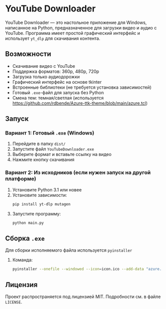 # YouTube Downloader

YouTube Downloader — это настольное приложение для Windows, написанное на Python, предназначенное для загрузки видео и аудио с YouTube. Программа имеет простой графический интерфейс и использует `yt_dlp` для скачивания контента.

## Возможности

- Скачивание видео с YouTube
- Поддержка форматов: 360p, 480p, 720p
- Загрузка только аудиодорожки
- Графический интерфейс на основе tkinter
- Встроенные библиотеки (не требуется установка зависимостей)
- Готовый `.exe`-файл для запуска без Python
- Смена тем: темная/светлая (используется https://github.com/rdbende/Azure-ttk-theme/blob/main/azure.tcl)

## Запуск

### Вариант 1: Готовый `.exe` (Windows)

1. Перейдите в папку `dist/`
2. Запустите файл `YouTubeDownloader.exe`
3. Выберите формат и вставьте ссылку на видео
4. Нажмите кнопку скачивания

### Вариант 2: Из исходников (если нужен запуск на другой платформе)

1. Установите Python 3.1 или новее
2. Установите зависимости:
    ```bash
    pip install yt-dlp mutagen
3. Запустите программу:
    ```bash
    python main.py

## Сборка `.exe`

Для сборки исполняемого файла используется `pyinstaller`

1. Команда:
    ```bash
    pyinstaller --onefile --windowed --icon=icon.ico --add-data "azure.tcl;." --add-data "theme;theme" --name="YouTube Downloader V1.1" main.py

## Лицензия
Проект распространяется под лицензией MIT. Подробности см. в файле `LICENSE`.